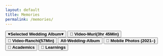```yaml
---
layout: default
title: Memories
permalink: /memories/
---
```


<div class="modern-buttons">
  <button onclick="openInNewTab('https://rajeshphy.github.io/shaadi')">
    <strong>♥️Selected Wedding Album♥️</strong>
  </button>
  <button onclick="openInNewTab('https://www.youtube.com/watch?v=4ChzuveLQCI')">
    🎥 <strong>Video-Muri(3hr 45Min)</strong>
  </button>
  <button onclick="openInNewTab('https://youtu.be/IFdy01bwPMI?si=zuhokEwKvDrh0LAf')">
    🎥 <strong>Video-Ranchi(57Min)</strong>
  </button>
  <button onclick="openInNewTab('https://rajeshphy.github.io/w')">
     <strong>All-Wedding-Album</strong>
  </button>
  <button onclick="openInNewTab('https://rajeshphy.github.io/Mobile')">
    📱 <strong>Mobile Photos (2021–)</strong>
  </button>
  <button onclick="openInNewTab('https://rajeshphy.github.io/Aca')">
    📑 <strong>Academics</strong>
  </button>
  <button onclick="openInNewTab('https://rajeshphy.github.io/Learnings')">
    📑 <strong>Learnings</strong>
  </button>

</div>

<script>
function openInNewTab(url) {
  const win = window.open(url, '_blank');
  if (win) win.focus();
}
</script>